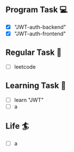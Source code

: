 

## Program Task  💻
- [x] "JWT-auth-backend"
- [x] "JWT-auth-frontend"

## Regular Task  🤡
- [ ] leetcode

## Learning Task 🎯
- [ ] learn "JWT"
- [ ] a

## Life 🏄
- [ ] a